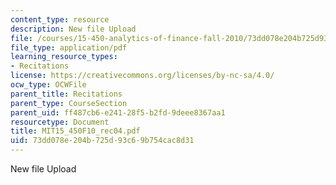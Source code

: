 ```yaml
---
content_type: resource
description: New file Upload
file: /courses/15-450-analytics-of-finance-fall-2010/73dd078e204b725d93c69b754cac8d31_MIT15_450F10_rec04.pdf
file_type: application/pdf
learning_resource_types:
- Recitations
license: https://creativecommons.org/licenses/by-nc-sa/4.0/
ocw_type: OCWFile
parent_title: Recitations
parent_type: CourseSection
parent_uid: ff487cb6-e241-28f5-b2fd-9deee8367aa1
resourcetype: Document
title: MIT15_450F10_rec04.pdf
uid: 73dd078e-204b-725d-93c6-9b754cac8d31
---
```

New file Upload